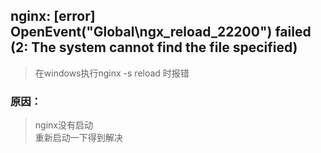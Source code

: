 ## nginx: [error] OpenEvent("Global\ngx_reload_22200") failed (2: The system cannot find the file specified)  
> 在windows执行nginx -s reload 时报错  
### 原因：

 > nginx没有启动  
 > 重新启动一下得到解决
